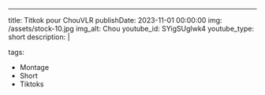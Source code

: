 ---
title: Titkok pour ChouVLR
publishDate: 2023-11-01 00:00:00
img: /assets/stock-10.jpg
img_alt: Chou
youtube_id: SYigSUglwk4
youtube_type: short
description: |

tags:
  - Montage
  - Short
  - Tiktoks